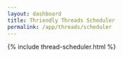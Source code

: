 ```yaml
---
layout: dashboard
title: Thriendly Threads Scheduler
permalink: /app/threads/scheduler
---
```


{% include thread-scheduler.html %}

<!-- Scripts -->
<script src="https://code.jquery.com/jquery-3.6.0.min.js"></script>
<!-- Include Bootstrap JS and its dependencies -->
<script src="https://cdn.jsdelivr.net/npm/bootstrap@5/dist/js/bootstrap.bundle.min.js"></script>
<script src="https://cdn.jsdelivr.net/npm/@popperjs/core@2.9.3/dist/umd/popper.min.js"></script>
<script type="module" src="{{ site.baseurl }}/assets/js/firebaseauth.js"></script>
<script>

    $(document).ready(function () {
        $('#schedulerBackButton').on('click', function () {
            if (confirm("Are you sure you want to go back? Any edits made to the post will be lost.")) {
                window.location.href = '/app/threads/home'; // Redirect to the desired path
            }
        });
    });
</script>
<script src="{{ site.baseurl }}/assets/js/dashboard/threads-scheduler.js"></script>